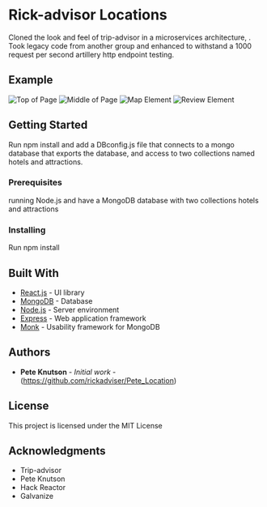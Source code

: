 # Rick-advisor Locations

Cloned the look and feel of trip-advisor in a microservices architecture, . Took legacy code from another group and enhanced to withstand a 1000 request per second artillery http endpoint testing.

## Example
![Top of Page](username.github.com/repository/rickAdvisor/TopPage.png)
![Middle of Page](username.github.com/repository/rickAdvisor/MiddlePage.png)
![Map Element](username.github.com/repository/rickAdvisor/MapElement.png)
![Review Element](username.github.com/repository/rickAdvisor/ReviewElement.png)

## Getting Started

Run npm install and add a DBconfig.js file that connects to a mongo database that exports the database, and access to two collections named hotels and attractions.

### Prerequisites

running Node.js and have a MongoDB database with two collections hotels and attractions

### Installing

Run npm install

## Built With

* [React.js](https://reactjs.org/) - UI library
* [MongoDB](https://www.mongodb.com/) - Database
* [Node.js](https://nodejs.org/en/) - Server environment
* [Express](https://expressjs.com/) - Web application framework
* [Monk](https://automattic.github.io/monk/) - Usability framework for MongoDB


## Authors

* **Pete Knutson** - *Initial work* - (https://github.com/rickadviser/Pete_Location)

## License

This project is licensed under the MIT License

## Acknowledgments

* Trip-advisor
* Pete Knutson
* Hack Reactor
* Galvanize
